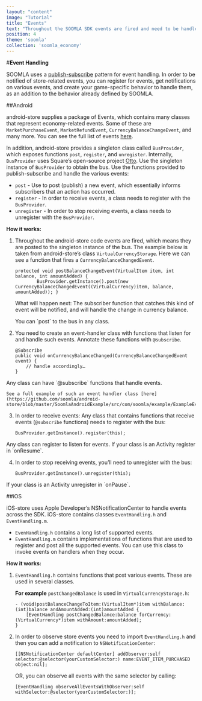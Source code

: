 ```yaml
---
layout: "content"
image: "Tutorial"
title: "Events"
text: "Throughout the SOOMLA SDK events are fired and need to be handled with your game-specific behavior."
position: 4
theme: 'soomla'
collection: 'soomla_economy'
---
```


#**Event Handling**

SOOMLA uses a [publish-subscribe](http://en.wikipedia.org/wiki/Publish%E2%80%93subscribe_pattern) pattern for event handling. In order to be notified of store-related events, you can register for events, get notifications on various events, and create your game-specific behavior to handle them, as an addition to the behavior already defined by SOOMLA.

##Android

android-store supplies a package of Events, which contains many classes that represent  economy-related events. Some of these are `MarketPurchaseEvent`, `MarketRefundEvent`, `CurrencyBalanceChangeEvent`, and many more. You can see the full list of events [here](https://github.com/soomla/android-store/tree/master/SoomlaAndroidStore/src/com/soomla/store/events).

In addition, android-store provides a singleton class called `BusProvider`, which exposes functions `post`, `register`, and `unregister`. Internally, `BusProvider` uses Square’s open-source project [Otto](http://square.github.io/otto/). Use the singleton instance of `BusProvider` to obtain the bus. Use the functions provided to publish-subscribe and handle the various events:

- `post` - Use to post (publish) a new event, which essentially informs subscribers that an action has occurred.
- `register` - In order to receive events, a class needs to register with the `BusProvider`.
- `unregister` - In order to stop receiving events, a class needs to unregister with the `BusProvider`.

**How it works:**

1. Throughout the android-store code events are fired, which means they are posted to the singleton instance of the bus. The example below is taken from android-store’s class `VirtualCurrencyStorage`. Here we can see a function that fires a `CurrencyBalanceChangedEvent`.

    ```
    protected void postBalanceChangeEvent(VirtualItem item, int balance, int amountAdded) {
            BusProvider.getInstance().post(new CurrencyBalanceChangedEvent((VirtualCurrency)item, balance, amountAdded)); }
    ```
    What will happen next: The subscriber function that catches this kind of event will be notified, and will handle the change in currency balance.


    <div class="info-box">You can `post` to the bus in any class.</div>

2. You need to create an event-handler class with functions that listen for and handle such events. Annotate these functions with `@subscribe`.

    ```
    @Subscribe
    public void onCurrencyBalanceChanged(CurrencyBalanceChangedEvent event) {
        // handle accordingly…
    }
    ```

<div class="info-box">Any class can have `@subscribe` functions that handle events.</div>

    See a full example of such an event handler class [here](https://github.com/soomla/android-store/blob/master/SoomlaAndroidExample/src/com/soomla/example/ExampleEventHandler.java).

3. In order to receive events: Any class that contains functions that receive events (`@subscribe` functions) needs to register with the bus:

    ```
    BusProvider.getInstance().register(this);
    ```

<div class="info-box">Any class can register to listen for events. If your class is an Activity register in `onResume`.</div>

4. In order to stop receiving events, you’ll need to unregister with the bus:

    ```
    BusProvider.getInstance().unregister(this);
    ```

<div class="info-box">If your class is an Activity unregister in `onPause`.</div>


##iOS

iOS-store uses Apple Developer’s NSNotificationCenter to handle events across the SDK. iOS-store contains classes `EventHandling.h` and `EventHandling.m`.

- `EvenHandling.h` contains a long list of supported events.
- `EventHandling.m` contains implementations of functions that are used to register and post all the supported events. You can use this class to invoke events on handlers when they occur.

**How it works:**

 1. `EventHandling.h` contains functions that post various events. These are used in several classes.

    **For example** `postChangedBalance` is used in `VirtualCurrencyStorage.h`:

    ```
    - (void)postBalanceChangeToItem:(VirtualItem*)item withBalance:(int)balance andAmountAdded:(int)amountAdded {
        [EventHandling postChangedBalance:balance forCurrency:(VirtualCurrency*)item withAmount:amountAdded];
    }
    ```

 2. In order to observe store events you need to import `EventHandling.h` and then you can add a notification to `NSNotificationCenter`:
    ```
    [[NSNotificationCenter defaultCenter] addObserver:self selector:@selector(yourCustomSelector:) name:EVENT_ITEM_PURCHASED object:nil];
    ```

    OR, you can observe all events with the same selector by calling:

    ```
    [EventHandling observeAllEventsWithObserver:self withSelector:@selector(yourCustomSelector:)];
    ```
